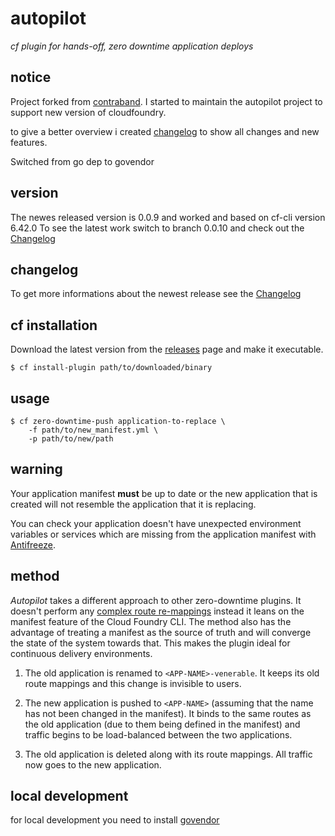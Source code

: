 # autopilot

*cf plugin for hands-off, zero downtime application deploys*

## notice

Project forked from [contraband](https://github.com/contraband/autopilot).
I started to maintain the autopilot project to support new version of cloudfoundry.

to give  a better overview i created [changelog](CHANGELOG.md) to show all changes and new features.

Switched from go dep to govendor

## version
The newes released version is 0.0.9 and worked and based on cf-cli version 6.42.0
To see the latest work switch to branch 0.0.10 and check out the [Changelog](CHANGELOG.md)

## changelog
To get more informations about the newest release see the [Changelog](CHANGELOG.md)

[cf-resource]: https://github.com/concourse/cf-resource

## cf installation

Download the latest version from the [releases][releases] page and make it executable.

```
$ cf install-plugin path/to/downloaded/binary
```

[releases]: https://github.com/contraband/autopilot/releases

## usage

```
$ cf zero-downtime-push application-to-replace \
    -f path/to/new_manifest.yml \
    -p path/to/new/path
```

## warning

Your application manifest **must** be up to date or the new application that
is created will not resemble the application that it is replacing.

You can check your application doesn't have unexpected environment variables or
services which are missing from the application manifest with
[Antifreeze][antifreeze].

[antifreeze]: https://github.com/odlp/antifreeze

## method

*Autopilot* takes a different approach to other zero-downtime plugins. It
doesn't perform any [complex route re-mappings][indiana-jones] instead it leans
on the manifest feature of the Cloud Foundry CLI. The method also has the
advantage of treating a manifest as the source of truth and will converge the
state of the system towards that. This makes the plugin ideal for continuous
delivery environments.

1. The old application is renamed to `<APP-NAME>-venerable`. It keeps its old route
   mappings and this change is invisible to users.

2. The new application is pushed to `<APP-NAME>` (assuming that the name has
   not been changed in the manifest). It binds to the same routes as the old
   application (due to them being defined in the manifest) and traffic begins to
   be load-balanced between the two applications.

3. The old application is deleted along with its route mappings. All traffic
   now goes to the new application.

[indiana-jones]: https://www.youtube.com/watch?v=0gU35Tgtlmg


## local development
for local development you need to install [govendor](https://github.com/kardianos/govendor)